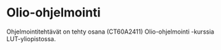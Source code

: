 # Olio-ohjelmointi
Ohjelmointitehtävät on tehty osana (CT60A2411) Olio-ohjelmointi -kurssia LUT-yliopistossa.
